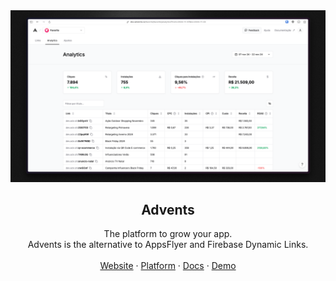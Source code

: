 <a href="https://advents.io/?utm_medium=social&utm_source=github&utm_campaign=advents-profile">
  <img alt="Advents platform preview." src="https://github.com/advents-io/docs/blob/main/.github/preview-app.png" />
</a>

<h2 align="center">Advents</h2>

<p align="center">
  The platform to grow your app.
  <br />
  Advents is the alternative to AppsFlyer and Firebase Dynamic Links.
  <br />
  <br />
  <a href="https://advents.io/?utm_medium=social&utm_source=github&utm_campaign=advents-profile">Website</a>
  ·
  <a href="https://app.advents.io">Platform</a>
  ·
  <a href="https://docs.advents.io">Docs</a>
  ·
  <a href="https://www.youtube.com/watch?v=3fAn__YR6jI">Demo</a>
</p>
